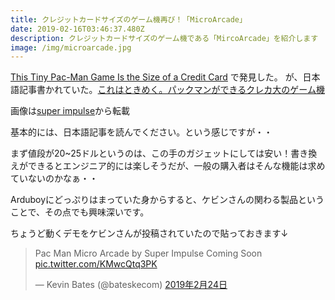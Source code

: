 ```yaml
---
title: クレジットカードサイズのゲーム機再び！「MicroArcade」
date: 2019-02-16T03:46:37.480Z
description: クレジットカードサイズのゲーム機である「MircoArcade」を紹介します
image: /img/microarcade.jpg
---
```

[This Tiny Pac-Man Game Is the Size of a Credit Card](https://gizmodo.com/this-tiny-pac-man-game-is-the-size-of-a-credit-card-1832123360) で発見した。
が、日本語記事書かれていた。[これはときめく。パックマンができるクレカ大のゲーム機](https://www.gizmodo.jp/2019/02/card-sized-pacman.html)

画像は[super impulse](https://superimpulse.com/tiny-arcade-product-images/)から転載

基本的には、日本語記事を読んでください。という感じですが・・

まず値段が20~25ドルというのは、この手のガジェットにしては安い！書き換えができるとエンジニア的には楽しそうだが、一般の購入者はそんな機能は求めていないのかなぁ・・

Arduboyにどっぷりはまっていた身からすると、ケビンさんの関わる製品ということで、その点でも興味深いです。

ちょうど動くデモをケビンさんが投稿されていたので貼っておきます↓

<blockquote class="twitter-tweet" data-lang="ja"><p lang="en" dir="ltr">Pac Man Micro Arcade by Super Impulse Coming Soon <a href="https://t.co/KMwcQtq3PK">pic.twitter.com/KMwcQtq3PK</a></p>&mdash; Kevin Bates (@bateskecom) <a href="https://twitter.com/bateskecom/status/1099551088439521280?ref_src=twsrc%5Etfw">2019年2月24日</a></blockquote>
<script async src="https://platform.twitter.com/widgets.js" charset="utf-8"></script>

